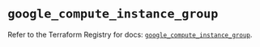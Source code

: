 # `google_compute_instance_group`

Refer to the Terraform Registry for docs: [`google_compute_instance_group`](https://registry.terraform.io/providers/hashicorp/google/6.33.0/docs/resources/compute_instance_group).
